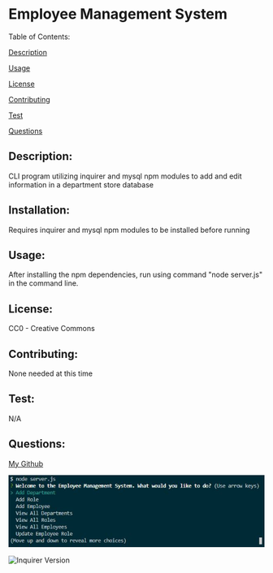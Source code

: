 
  # Employee Management System

  Table of Contents: 
  

  [Description](#description)
  

  [Usage](#usage)
  

  [License](#license)
  

  [Contributing](#contributing)
  

  [Test](#test)
  

  [Questions](#questions)

  ## Description:
  

  CLI program utilizing inquirer and mysql npm modules to add and edit information in a department store database 

  ## Installation:
  
 
  Requires inquirer and mysql npm modules to be installed before running

  ## Usage:
  

  After installing the npm dependencies, run using command "node server.js" in the command line. 

  ## License:
  

  CC0 - Creative Commons 

  ## Contributing:
  

  None needed at this time

  ## Test:
  

  N/A

  ## Questions:
  [My Github](https://github.com/ajper05)

  ![Screenshot](./screenshot.JPG)

  ![Inquirer Version](https://img.shields.io/node/v/inquirer/latest)

